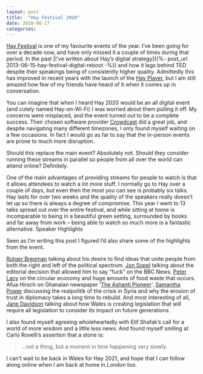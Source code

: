 ```yaml
---
layout: post
title:  "Hay Festival 2020"
date: 2020-06-17  
categories:
---
```

[Hay Festival](https://www.hayfestival.com/home) is one of my favourite events of the year. I’ve been going for over a decade now, and have only missed it a couple of times during that period. In the past [I’ve written about Hay’s digital strategy]({%- post_url 2013-06-15-hay-festival-digital-reboot -%}) and how it lags behind TED despite their speakings being of consistently higher quality. Admittedly this has improved in recent years with the launch of the [Hay Player](https://www.hayfestival.com/hayplayer/?skinid=16&localesetting=en-GB), but I am still amazed how few of my friends have heard of it when it comes up in conversation.

You can imagine that when I heard Hay 2020 would be an all digital event (and cutely named Hay-on-Wi-Fi) I was worried about them pulling it off. My concerns were misplaced, and the event turned out to be a complete success. Their chosen software provider [Crowdcast](https://www.crowdcast.io/) did a great job, and despite navigating many different timezones, I only found myself waiting on a few occasions. In fact I would go as far to say that the in-person events are prone to much more disruption.

Should this replace the main event? Absolutely not. Should they consider running these streams in parallel so people from all over the world can attend online? Definitely.

One of the main advantages of providing streams for people to watch is that it allows attendees to watch a lot more stuff. I normally go to Hay over a couple of days, but even then the most you can see is probably six talks. Hay lasts for over two weeks and the quality of the speakers really doesn’t let up so there is always a degree of compromise. This year I went to 13 talks spread out over the entire festival, and while sitting at home is incomparable to being in a beautiful green setting, surrounded by books and far away from work – being able to watch so much more is a fantastic alternative.
Speaker Highlights

Seen as I’m writing this post I figured I’d also share some of the highlights from the event.

[Rutger Bregman](https://www.rutgerbregman.com/) talking about his desire to find ideas that unite people from both the right and left of the political spectrum. [Jon Sopel](https://www.penguin.co.uk/authors/1027003/jon-sopel.html) talking about the editorial decision that allowed him to say “fuck” on the BBC News. [Peter Lacy](https://www.palgrave.com/gp/book/9781349959679) on the circular economy and huge amounts of food waste that occurs. Afua Hirsch on Ghanaian newspaper ‘[The Ashanti Pioneer](https://www.jstor.org/stable/2784623?read-now=1&seq=1)’. [Samantha Power](https://samanthapower.com/) discussing the realpolitik of the crisis in Syria and why the erosion of trust in diplomacy takes a long time to rebuild. And most interesting of all, [Jane Davidson](https://janedavidson.wales/book) talking about how Wales is creating legislation that will require all legislation to consider its impact on future generations.

I also found myself agreeing wholeheartedly with Elif Shafak’s call for a world of more wisdom and a little less news. And found myself smiling at Carlo Rovelli’s assertion that a stone is:

> ...not a thing, but a moment in time happening very slowly.

I can’t wait to be back in Wales for Hay 2021, and hope that I can follow along online when I am back at home in London too.
